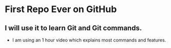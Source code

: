 # First Repo Ever on GitHub
## I will use it to learn Git and Git commands.
- I am using an 1 hour video which explains most commands and features.
